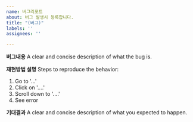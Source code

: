 ```yaml
---
name: 버그리포트
about: 버그 발생시 등록합니다.
title: "(버그)"
labels: ''
assignees: ''

---
```


**버그내용**
A clear and concise description of what the bug is.

**재현방법 설명**
Steps to reproduce the behavior:
1. Go to '...'
2. Click on '....'
3. Scroll down to '....'
4. See error

**기대결과**
A clear and concise description of what you expected to happen.
